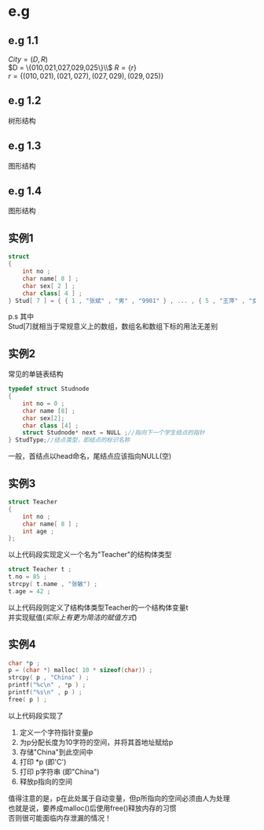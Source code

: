 # e.g

## e.g 1.1

$City = (D,R)$  
$D = \{010,021,027,029,025\}\\$
$R = \{r\}$  
$r = \{(010,021),(021,027),(027,029),(029,025)\}$

## e.g 1.2

树形结构

## e.g 1.3

图形结构

## e.g 1.4

图形结构

## 实例1

```cpp
struct
{
    int no ;
    char name[ 8 ] ;
    char sex[ 2 ] ;
    char class[ 4 ] ;
} Stud[ 7 ] = { { 1 , "张斌" , "男" , "9901" } , ... , { 5 , "王萍" , "女" , "9901"}} ;
```

p.s 其中  
Stud[7]就相当于常规意义上的数组，数组名和数组下标的用法无差别

## 实例2

常见的单链表结构

```cpp
typedef struct Studnode
{ 
    int no = 0 ;
    char name [8] ;
    char sex[2];
    char class [4] ;
    struct Studnode* next = NULL ;//指向下一个学生结点的指针
} StudType;//结点类型，即结点的标识名称
```

一般，首结点以head命名，尾结点应该指向NULL(空)  

## 实例3

```cpp
struct Teacher
{
    int no ;
    char name[ 8 ] ;
    int age ;
};
```

以上代码段实现定义一个名为"Teacher"的结构体类型  

```cpp
struct Teacher t ;
t.no = 85 ;
strcpy( t.name , "张敏") ;
t.age = 42 ;
```

以上代码段则定义了结构体类型Teacher的一个结构体变量t  
并实现赋值(*实际上有更为简洁的赋值方式*)  

## 实例4

```cpp
char *p ;
p = (char *) malloc( 10 * sizeof(char)) ;
strcpy( p , "China" ) ;
printf("%c\n" , *p ) ;
printf("%s\n" , p ) ;
free( p ) ;
```

以上代码段实现了

1. 定义一个字符指针变量p
2. 为p分配长度为10字符的空间，并将其首地址赋给p
3. 存储"China"到此空间中
4. 打印 *p (即'C')
5. 打印 p字符串 (即"China")
6. 释放p指向的空间

值得注意的是，p在此处属于自动变量，但p所指向的空间必须由人为处理  
也就是说，要养成malloc()后使用free()释放内存的习惯  
否则很可能面临内存泄漏的情况！  
